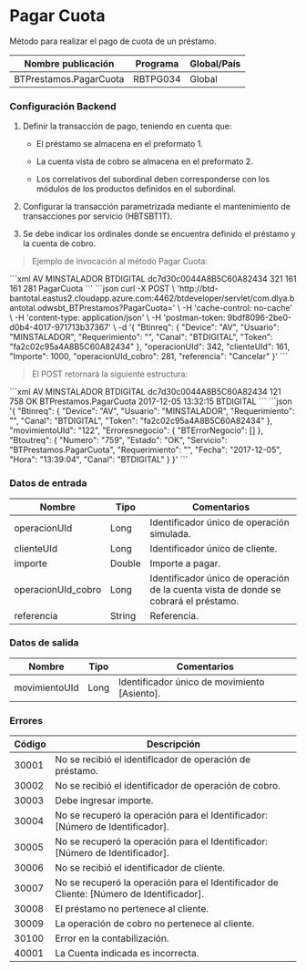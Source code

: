# Pagar Cuota 

Método para realizar el pago de cuota de un préstamo. 

Nombre publicación | Programa | Global/País 
--------- | ----------- | ----------- 
BTPrestamos.PagarCuota | RBTPG034 | Global 

### Configuración Backend 

1) Definir la transacción de pago, teniendo en cuenta que: 

	* El préstamo se almacena en el preformato 1. 

	* La cuenta vista de cobro se almacena en el preformato 2. 

	* Los correlativos del subordinal deben corresponderse con los módulos de los productos definidos en el subordinal. 

2) Configurar la transacción parametrizada mediante el mantenimiento de transacciones por servicio (HBTSBT1T). 

3)	Se debe indicar los ordinales donde se encuentra definido el préstamo y la cuenta de cobro. 

> Ejemplo de invocación al método Pagar Cuota: 

<code-group> 
<code-block title="XML" active> 
```xml 
<soapenv:Envelope xmlns:soapenv="http://schemas.xmlsoap.org/soap/envelope/" xmlns:bts="http://uy.com.dlya.bantotal/BTSOA/"> 
   <soapenv:Header/> 
   <soapenv:Body> 
      <bts:BTPrestamos.PagarCuota> 
         <bts:Btinreq> 
            <bts:Device>AV</bts:Device> 
            <bts:Usuario>MINSTALADOR</bts:Usuario> 
            <bts:Requerimiento/> 
            <bts:Canal>BTDIGITAL</bts:Canal> 
            <bts:Token>dc7d30c0044A8B5C60A82434</bts:Token> 
         </bts:Btinreq> 
         <bts:operacionUId>321</bts:operacionUId> 
         <bts:clienteUId>161</bts:clienteUId> 
         <bts:Importe>161</bts:Importe> 
         <bts:operacionUId_cobro>281</bts:operacionUId_cobro> 
         <bts:referencia>PagarCuota</bts:referencia> 
      </bts:BTPrestamos.PagarCuota> 
   </soapenv:Body> 
</soapenv:Envelope> 
``` 
</code-block> 

<code-block title="JSON"> 
```json 
curl -X POST \ 
  'http://btd-bantotal.eastus2.cloudapp.azure.com:4462/btdeveloper/servlet/com.dlya.bantotal.odwsbt_BTPrestamos?PagarCuota=' \ 
  -H 'cache-control: no-cache' \ 
  -H 'content-type: application/json' \ 
  -H 'postman-token: 9bdf8096-2be0-d0b4-4017-971713b37367' \ 
  -d '{ 
	"Btinreq": { 
		"Device": "AV", 
		"Usuario": "MINSTALADOR", 
		"Requerimiento": "", 
		"Canal": "BTDIGITAL", 
		"Token": "fa2c02c95a4A8B5C60A82434" 
	}, 
    "operacionUId": 342, 
    "clienteUId": 161, 
    "Importe": 1000, 
    "operacionUId_cobro": 281, 
    "referencia": "Cancelar" 
}' 
``` 
</code-block> 
</code-group> 

> El POST retornará la siguiente estructura: 

<code-group> 
<code-block title="XML" active> 
```xml 
<SOAP-ENV:Envelope xmlns:SOAP-ENV="http://schemas.xmlsoap.org/soap/envelope/" xmlns:xsd="http://www.w3.org/2001/XMLSchema" xmlns:SOAP-ENC="http://schemas.xmlsoap.org/soap/encoding/" xmlns:xsi="http://www.w3.org/2001/XMLSchema-instance"> 
   <SOAP-ENV:Body> 
      <BTPrestamos.PagarCuotaResponse xmlns="http://uy.com.dlya.bantotal/BTSOA/"> 
         <Btinreq> 
            <Device>AV</Device> 
            <Usuario>MINSTALADOR</Usuario> 
            <Requerimiento/> 
            <Canal>BTDIGITAL</Canal> 
            <Token>dc7d30c0044A8B5C60A82434</Token> 
         </Btinreq> 
         <movimientoUId>121</movimientoUId> 
         <Erroresnegocio></Erroresnegocio> 
         <Btoutreq> 
            <Numero>758</Numero> 
            <Estado>OK</Estado> 
            <Servicio>BTPrestamos.PagarCuota</Servicio> 
            <Requerimiento/> 
            <Fecha>2017-12-05</Fecha> 
            <Hora>13:32:15</Hora> 
            <Canal>BTDIGITAL</Canal> 
         </Btoutreq> 
      </BTPrestamos.PagarCuotaResponse> 
   </SOAP-ENV:Body> 
</SOAP-ENV:Envelope> 
``` 
</code-block> 

<code-block title="JSON"> 
```json 
'{ 
	"Btinreq": { 
		"Device": "AV", 
		"Usuario": "MINSTALADOR", 
		"Requerimiento": "", 
		"Canal": "BTDIGITAL", 
		"Token": "fa2c02c95a4A8B5C60A82434" 
	}, 
    "movimientoUId": "122", 
    "Erroresnegocio": { 
        "BTErrorNegocio": [] 
    }, 
    "Btoutreq": { 
        "Numero": "759", 
        "Estado": "OK", 
        "Servicio": "BTPrestamos.PagarCuota", 
        "Requerimiento": "", 
        "Fecha": "2017-12-05", 
        "Hora": "13:39:04", 
        "Canal": "BTDIGITAL" 
    } 
}' 
``` 
</code-block> 
</code-group> 

### Datos de entrada 

Nombre | Tipo | Comentarios 
--------- | ----------- | ----------- 
operacionUId | Long | Identificador único de operación simulada. 
clienteUId | Long | Identificador único de cliente. 
importe | Double | Importe a pagar. 
operacionUId_cobro | Long | Identificador único de operación de la cuenta vista de donde se cobrará el préstamo. 
referencia | String | Referencia. 

### Datos de salida 

Nombre | Tipo | Comentarios 
--------- | ----------- | ----------- 
movimientoUId | Long | Identificador único de movimiento [Asiento]. 

### Errores 

Código | Descripción 
--------- | ----------- 
30001 | No se recibió el identificador de operación de préstamo. 
30002 | No se recibió el identificador de operación de cobro. 
30003 | Debe ingresar importe. 
30004 | No se recuperó la operación para el Identificador: [Número de Identificador]. 
30005 | No se recuperó la operación para el Identificador: [Número de Identificador]. 
30006 | No se recibió el identificador de cliente. 
30007 | No se recuperó la operación para el Identificador de Cliente: [Número de Identificador]. 
30008 | El préstamo no pertenece al cliente. 
30009 | La operación de cobro no pertenece al cliente. 
30100 | Error en la contabilización. 
40001 | La Cuenta indicada es incorrecta. 

 
